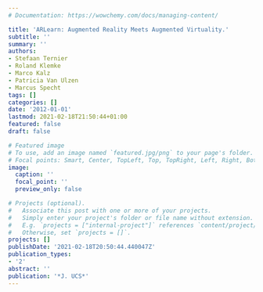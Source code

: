 ```yaml
---
# Documentation: https://wowchemy.com/docs/managing-content/

title: 'ARLearn: Augmented Reality Meets Augmented Virtuality.'
subtitle: ''
summary: ''
authors:
- Stefaan Ternier
- Roland Klemke
- Marco Kalz
- Patricia Van Ulzen
- Marcus Specht
tags: []
categories: []
date: '2012-01-01'
lastmod: 2021-02-18T21:50:44+01:00
featured: false
draft: false

# Featured image
# To use, add an image named `featured.jpg/png` to your page's folder.
# Focal points: Smart, Center, TopLeft, Top, TopRight, Left, Right, BottomLeft, Bottom, BottomRight.
image:
  caption: ''
  focal_point: ''
  preview_only: false

# Projects (optional).
#   Associate this post with one or more of your projects.
#   Simply enter your project's folder or file name without extension.
#   E.g. `projects = ["internal-project"]` references `content/project/deep-learning/index.md`.
#   Otherwise, set `projects = []`.
projects: []
publishDate: '2021-02-18T20:50:44.440047Z'
publication_types:
- '2'
abstract: ''
publication: '*J. UCS*'
---
```

